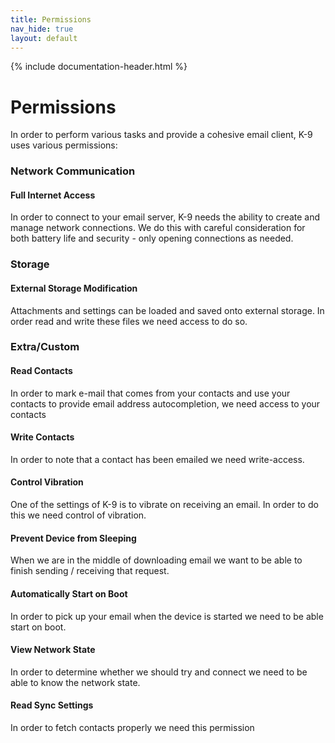 ```yaml
---
title: Permissions 
nav_hide: true 
layout: default
---
```


{% include documentation-header.html %}


# Permissions

In order to perform various tasks and provide a cohesive email client, K-9 uses various permissions:

### Network Communication

#### Full Internet Access

In order to connect to your email server, K-9 needs the ability to create and manage network connections. We do this with careful consideration for both battery life and security - only opening connections as needed.

### Storage

#### External Storage Modification

Attachments and settings can be loaded and saved onto external storage. In order read and write these files we need access to do so.

### Extra/Custom

#### Read Contacts

In order to mark e-mail that comes from your contacts and use your contacts to provide email address autocompletion, we need access to your contacts

#### Write Contacts

In order to note that a contact has been emailed we need write-access.

#### Control Vibration

One of the settings of K-9 is to vibrate on receiving an email. In order to do this we need control of vibration.

#### Prevent Device from Sleeping

When we are in the middle of downloading email we want to be able to finish sending / receiving that request.

#### Automatically Start on Boot

In order to pick up your email when the device is started we need to be able start on boot.

#### View Network State

In order to determine whether we should try and connect we need to be able to know the network state.

#### Read Sync Settings

In order to fetch contacts properly we need this permission
